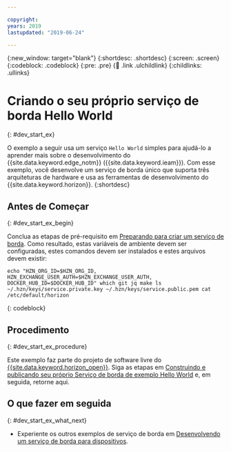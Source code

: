 ```yaml
---

copyright:
years: 2019
lastupdated: "2019-06-24"  

---
```


{:new_window: target="blank"}
{:shortdesc: .shortdesc}
{:screen: .screen}
{:codeblock: .codeblock}
{:pre: .pre}
{:child: .link .ulchildlink}
{:childlinks: .ullinks}

# Criando o seu próprio serviço de borda Hello World
{: #dev_start_ex}

O exemplo a seguir usa um serviço `Hello World` simples para ajudá-lo a aprender mais sobre o desenvolvimento do {{site.data.keyword.edge_notm}} ({{site.data.keyword.ieam}}). Com esse exemplo, você desenvolve um serviço de borda único que suporta três arquiteturas de hardware e usa as ferramentas de desenvolvimento do {{site.data.keyword.horizon}}.
{:shortdesc}

## Antes de Começar
{: #dev_start_ex_begin}

Conclua as etapas de pré-requisito em [Preparando para criar um serviço de borda](service_containers.md). Como resultado, estas variáveis de ambiente devem ser configuradas, estes comandos devem ser instalados e estes arquivos devem existir:
```
echo "HZN_ORG_ID=$HZN_ORG_ID, HZN_EXCHANGE_USER_AUTH=$HZN_EXCHANGE_USER_AUTH, DOCKER_HUB_ID=$DOCKER_HUB_ID" which git jq make ls ~/.hzn/keys/service.private.key ~/.hzn/keys/service.public.pem cat /etc/default/horizon
```
{: codeblock}

## Procedimento
{: #dev_start_ex_procedure}

Este exemplo faz parte do projeto de software livre do [{{site.data.keyword.horizon_open}}](https://github.com/open-horizon/). Siga as etapas em [Construindo e publicando seu próprio Serviço de borda de exemplo Hello World](https://github.com/open-horizon/examples/blob/master/edge/services/helloworld/CreateService.md#build-publish-your-hw) e, em seguida, retorne aqui.

## O que fazer em seguida
{: #dev_start_ex_what_next}

* Experiente os outros exemplos de serviço de borda em [Desenvolvendo um serviço de borda para dispositivos](../OH/docs/developing/developing.md).
